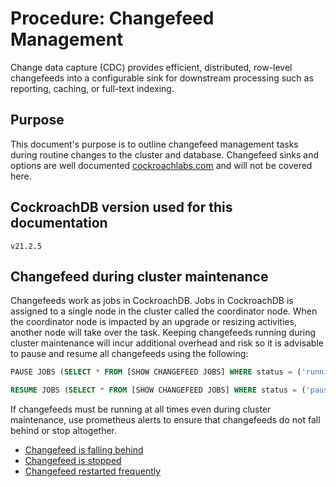 # Procedure: Changefeed Management
Change data capture (CDC) provides efficient, distributed, row-level changefeeds into a configurable sink for downstream processing such as reporting, caching, or full-text indexing.

## Purpose
This document's purpose is to outline changefeed management tasks during routine changes to the cluster and database. Changefeed sinks and options are well documented [cockroachlabs.com](https://www.cockroachlabs.com/docs/stable/change-data-capture-overview.html) and will not be covered here.

## CockroachDB version used for this documentation
`v21.2.5`

## Changefeed during cluster maintenance 
Changefeeds work as jobs in CockroachDB. Jobs in CockroachDB is assigned to a single node in the cluster called the coordinator node. When the coordinator node is impacted by an upgrade or resizing activities, another node will take over the task. Keeping changefeeds running during cluster maintenance will incur additional overhead and risk so it is advisable to pause and resume all changefeeds using the following:

```sql
PAUSE JOBS (SELECT * FROM [SHOW CHANGEFEED JOBS] WHERE status = ('running'));
```

```sql 
RESUME JOBS (SELECT * FROM [SHOW CHANGEFEED JOBS] WHERE status = ('paused'));
```

If changefeeds must be running at all times even during cluster maintenance, use prometheus alerts to ensure that changefeeds do not fall behind or stop altogether.

- [Changefeed is falling behind](../monitoring-alerts/changefeed-is-falling-behind.md)
- [Changefeed is stopped](../monitoring-alerts/changefeed-is-stopped.md)
- [Changefeed restarted frequently](../monitoring-alerts/changefeed-restarted-frequently.md)
